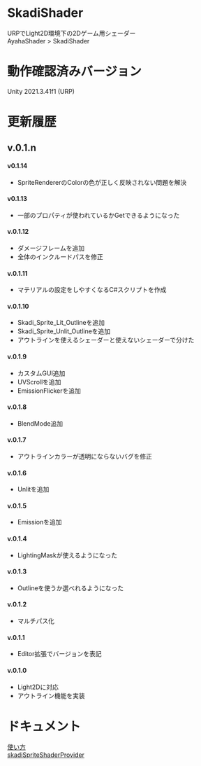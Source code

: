 # SkadiShader
URPでLight2D環境下の2Dゲーム用シェーダー<br>
AyahaShader > SkadiShader

# 動作確認済みバージョン
Unity 2021.3.41f1 (URP)

# 更新履歴
## v.0.1.n 
#### v0.1.14
* SpriteRendererのColorの色が正しく反映されない問題を解決
#### v0.1.13
* 一部のプロパティが使われているかGetできるようになった
#### v.0.1.12
* ダメージフレームを追加
* 全体のインクルードパスを修正
#### v.0.1.11
* マテリアルの設定をしやすくなるC#スクリプトを作成
#### v.0.1.10
* Skadi_Sprite_Lit_Outlineを追加
* Skadi_Sprite_Unlit_Outlineを追加
* アウトラインを使えるシェーダーと使えないシェーダーで分けた
#### v.0.1.9
* カスタムGUI追加
* UVScrollを追加
* EmissionFlickerを追加
#### v.0.1.8
* BlendMode追加
#### v.0.1.7
* アウトラインカラーが透明にならないバグを修正
#### v.0.1.6
* Unlitを追加
#### v.0.1.5
* Emissionを追加
#### v.0.1.4
* LightingMaskが使えるようになった
#### v.0.1.3
* Outlineを使うか選べれるようになった
#### v.0.1.2
* マルチパス化
#### v.0.1.1
* Editor拡張でバージョンを表記
#### v.0.1.0
* Light2Dに対応
* アウトライン機能を実装

# ドキュメント
[使い方](https://github.com/ayaha401/SkadiShader/blob/main/Document/manual.md)<br>
[skadiSpriteShaderProvider](https://github.com/ayaha401/SkadiShader/blob/main/Document/skadiSpriteShaderProvider.md)
